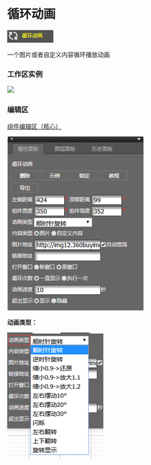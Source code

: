 # 循环动画

![](/assets/wwqq_32.jpg)

一个图片或者自定义内容循环播放动画

### 工作区实例

![](http://img10.360buyimg.com/cms/jfs/t17446/331/264202175/713166/1eca34ef/5a67eea1N5add6897.gif)

### 编辑区

[组件编辑区（核心）](/chapter1/gong-ju-jie-mian/zu-jian-bian-ji-qu-ff08-he-xin-ff09.md)

![](/assets/QQ32-2.png)

**动画类型：**

![](/assets/i3urt.png)

